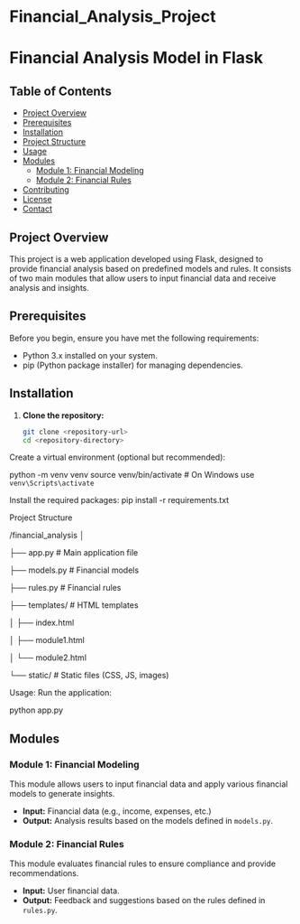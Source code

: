 # Financial_Analysis_Project
# Financial Analysis Model in Flask

## Table of Contents
- [Project Overview](#project-overview)
- [Prerequisites](#prerequisites)
- [Installation](#installation)
- [Project Structure](#project-structure)
- [Usage](#usage)
- [Modules](#modules)
  - [Module 1: Financial Modeling](#module-1-financial-modeling)
  - [Module 2: Financial Rules](#module-2-financial-rules)
- [Contributing](#contributing)
- [License](#license)
- [Contact](#contact)

## Project Overview
This project is a web application developed using Flask, designed to provide financial analysis based on predefined models and rules. It consists of two main modules that allow users to input financial data and receive analysis and insights.

## Prerequisites
Before you begin, ensure you have met the following requirements:
- Python 3.x installed on your system.
- pip (Python package installer) for managing dependencies.

## Installation
1. **Clone the repository:**
   ```bash
   git clone <repository-url>
   cd <repository-directory>


Create a virtual environment (optional but recommended):

python -m venv venv
source venv/bin/activate  # On Windows use `venv\Scripts\activate`



Install the required packages:
pip install -r requirements.txt

Project Structure

/financial_analysis
│

├── app.py                # Main application file

├── models.py             # Financial models

├── rules.py              # Financial rules

├── templates/            # HTML templates

│   ├── index.html

│   ├── module1.html

│   └── module2.html

└── static/               # Static files (CSS, JS, images)







Usage:
Run the application:

python app.py



## Modules

### Module 1: Financial Modeling
This module allows users to input financial data and apply various financial models to generate insights.
- **Input:** Financial data (e.g., income, expenses, etc.)
- **Output:** Analysis results based on the models defined in `models.py`.

### Module 2: Financial Rules
This module evaluates financial rules to ensure compliance and provide recommendations.
- **Input:** User financial data.
- **Output:** Feedback and suggestions based on the rules defined in `rules.py`.


  
